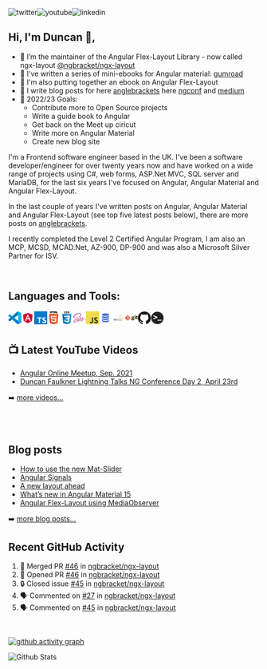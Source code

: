 <!-- [![Website](https://img.shields.io/website?label=anglebrackets.dev&style=for-the-badge&url=https%3A%2F%2Fanglebrackets.dev)](https://anglebrackets.dev) 
  [![Twitter Follow](https://img.shields.io/twitter/follow/duncanfaulkner?color=1DA1F2&logo=twitter&style=for-the-badge)](https://twitter.com/intent/follow?original_referer=https%3A%2F%2Fgithub.com%2FDuncanFaulkner&screen_name=DuncanFaulkner)
-->

<p>
<a href="https://twitter.com/duncanfaulkner">
   <img align="left" alt="twitter" src="https://img.shields.io/badge/Twitter-1DA1F2?style=for-the-badge&logo=twitter&logoColor=white" />
</a>&nbsp;&nbsp;

<a href="https://youtube.com/channel/UC0GZuMaHzmbcvtmP1ZeMMcQ">
   <img align="left" alt="youtube" src="https://img.shields.io/badge/YouTube-FF0000?style=for-the-badge&logo=youtube&logoColor=white" />
</a>&nbsp;&nbsp;

<a href="https://linkedin.com/in/duncanfaulkner1">
   <img align="left" alt="linkedin" src="https://img.shields.io/badge/LinkedIn-0077B5?style=for-the-badge&logo=linkedin&logoColor=white" />
</a>
<p/>

## Hi, I'm Duncan 👋, 
- 🌱 I’m the maintainer of the Angular Flex-Layout Library - now called ngx-layout [@ngbracket/ngx-layout](https://github.com/ngbracket/ngx-layout)
- 📙 I've written a series of mini-ebooks for Angular material: [gumroad]
- 📙 I'm also putting together an ebook on Angular Flex-Layout
- 📮 I write blog posts for here [anglebrackets][website] here [ngconf] and [medium]
- 🥅 2022/23 Goals: 
  - Contribute more to Open Source projects
  - Write a guide book to Angular
  - Get back on the Meet up ciricut
  - Write more on Angular Material
  - Create new blog site

I'm a Frontend software engineer based in the UK. I've been a software developer/engineer for over twenty years now and have worked on a wide range of projects using C#, web forms, ASP.Net MVC, SQL server and MariaDB, for the last six years I've focused on Angular, Angular Material and Angular Flex-Layout.

In the last couple of years I've written posts on Angular, Angular Material and Angular Flex-Layout (see top five latest posts below), there are more posts on [anglebrackets][website].


I recently completed the Level 2 Certified Angular Program, I am also an MCP, MCSD, MCAD.Net, AZ-900, DP-900 and was also a Microsoft Silver Partner for ISV.

<!-- # Sponsorship Data (Per/Month in USD)

| Description          | Paid (Per/Month) | Received (Per/Month) | Balance |
|----------------------|------------------|----------------------|---------|
| Sponsorship Paid     |                  |                      |         |
| Sponsorship Received |                  |                      |         |
| Total                |                  |                      |         |
 
-->

<br />

## Languages and Tools:
<img align="left" alt="Visual Studio Code" width="26px" src="https://raw.githubusercontent.com/github/explore/80688e429a7d4ef2fca1e82350fe8e3517d3494d/topics/visual-studio-code/visual-studio-code.png" />
<img align="left" alt="angular" width="26px" src="https://raw.githubusercontent.com/github/explore/80688e429a7d4ef2fca1e82350fe8e3517d3494d/topics/angular/angular.png"/>
<img align="left" alt="typescript" width="26px" src="https://raw.githubusercontent.com/github/explore/80688e429a7d4ef2fca1e82350fe8e3517d3494d/topics/typescript/typescript.png"/>
<img align="left" alt="HTML5" width="26px" src="https://raw.githubusercontent.com/github/explore/80688e429a7d4ef2fca1e82350fe8e3517d3494d/topics/html/html.png"/>
<img align="left" alt="CSS3" width="26px" src="https://raw.githubusercontent.com/github/explore/80688e429a7d4ef2fca1e82350fe8e3517d3494d/topics/css/css.png" /><img align="left" alt="Sass" width="26px" src="https://raw.githubusercontent.com/github/explore/80688e429a7d4ef2fca1e82350fe8e3517d3494d/topics/sass/sass.png"/>
<img align="left" alt="JavaScript" width="26px" src="https://raw.githubusercontent.com/github/explore/80688e429a7d4ef2fca1e82350fe8e3517d3494d/topics/javascript/javascript.png" />
<img align="left" alt="SQL" width="26px" src="https://raw.githubusercontent.com/github/explore/80688e429a7d4ef2fca1e82350fe8e3517d3494d/topics/sql/sql.png" />
<img align="left" alt="MySQL" width="26px" src="https://raw.githubusercontent.com/github/explore/80688e429a7d4ef2fca1e82350fe8e3517d3494d/topics/mysql/mysql.png" />
<img align="left" alt="Git" width="26px" src="https://raw.githubusercontent.com/github/explore/80688e429a7d4ef2fca1e82350fe8e3517d3494d/topics/git/git.png" />

<img align="left" alt="GitHub" width="26px" src="https://raw.githubusercontent.com/github/explore/78df643247d429f6cc873026c0622819ad797942/topics/github/github.png" />
<img align="left" alt="Terminal" width="26px" src="https://raw.githubusercontent.com/github/explore/80688e429a7d4ef2fca1e82350fe8e3517d3494d/topics/terminal/terminal.png" />

<br />
<br />

## 📺 Latest YouTube Videos
<!-- YOUTUBE:START -->
- [Angular Online Meetup, Sep. 2021](https://www.youtube.com/watch?v=m-y4t0YeG1Q)
- [Duncan Faulkner   Lightning Talks NG Conference Day 2, April 23rd](https://www.youtube.com/watch?v=7Cq1cGt0OSA)
<!-- YOUTUBE:END -->

➡️ [more videos...](https://youtube.com/channel/UC0GZuMaHzmbcvtmP1ZeMMcQ)

<br />
<br />

## Blog posts
<!-- BLOG-POST-LIST:START -->
- [How to use the new Mat-Slider](https://medium.com/ngconf/how-to-use-the-new-mat-slider-20fa9fc715e3?source=rss-767968b520a3------2)
- [Angular Signals](https://medium.com/ngconf/angular-signals-cd2010bacb3e?source=rss-767968b520a3------2)
- [A new layout ahead](https://medium.com/ngconf/a-new-layout-ahead-bb2b5e6c2abb?source=rss-767968b520a3------2)
- [What’s new in Angular Material 15](https://medium.com/ngconf/whats-new-in-angular-material-15-a196e606a33?source=rss-767968b520a3------2)
- [Angular Flex-Layout using MediaObserver](https://medium.com/ngconf/angular-flex-layout-using-mediaobserver-20d13931b1dd?source=rss-767968b520a3------2)
<!-- BLOG-POST-LIST:END -->
➡️ [more blog posts...][website]

## Recent GitHub Activity  
<!--START_SECTION:activity-->
1. 🎉 Merged PR [#46](https://github.com/ngbracket/ngx-layout/pull/46) in [ngbracket/ngx-layout](https://github.com/ngbracket/ngx-layout)
2. 💪 Opened PR [#46](https://github.com/ngbracket/ngx-layout/pull/46) in [ngbracket/ngx-layout](https://github.com/ngbracket/ngx-layout)
3. 🔒 Closed issue [#45](https://github.com/ngbracket/ngx-layout/issues/45) in [ngbracket/ngx-layout](https://github.com/ngbracket/ngx-layout)
4. 🗣 Commented on [#27](https://github.com/ngbracket/ngx-layout/issues/27#issuecomment-1817140280) in [ngbracket/ngx-layout](https://github.com/ngbracket/ngx-layout)
5. 🗣 Commented on [#45](https://github.com/ngbracket/ngx-layout/issues/45#issuecomment-1815413849) in [ngbracket/ngx-layout](https://github.com/ngbracket/ngx-layout)
<!--END_SECTION:activity-->

<br />

[![github activity graph](https://github-readme-activity-graph.vercel.app/graph?username=duncanfaulkner&theme=vue)](https://github.com/ashutosh00710/github-readme-activity-graph)

<img align="left" alt="Github Stats" src="https://github-readme-stats.vercel.app/api?username=DuncanFaulkner&show_icons=true&theme=dark" />

<br />

 
[website]: https://anglebrackets.dev
[ngconf]: https://medium.com/ngconf/
[medium]: https://anglebrackets-dev.medium.com/
[course]: http://thinkster.io/
[twitter]: https://twitter.com/duncanfaulkner
[youtube]: https://youtube.com/channel/UC0GZuMaHzmbcvtmP1ZeMMcQ
[linkedin]: https://linkedin.com/in/duncanfaulkner1
[meetup]: https://angularcommunity.net/home
[gumroad]: https://anglebrackets.gumroad.com

